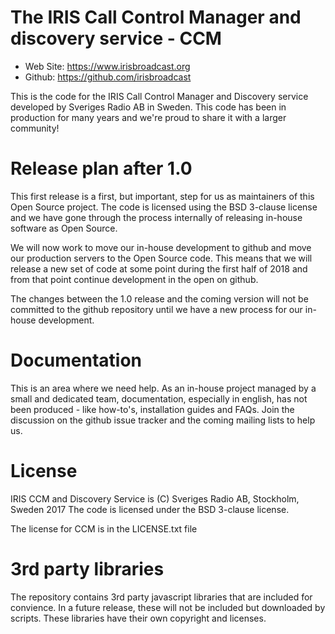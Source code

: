 The IRIS Call Control Manager and discovery service - CCM
=========================================================

* Web Site: https://www.irisbroadcast.org
* Github: https://github.com/irisbroadcast

This is the code for the IRIS Call Control Manager and Discovery
service developed by Sveriges Radio AB in Sweden. This code has
been in production for many years and we're proud to share it
with a larger community!

Release plan after 1.0
======================

This first release is a first, but important, step for us as
maintainers of this Open Source project. The code is licensed
using the BSD 3-clause license and we have gone through the process
internally of releasing in-house software as Open Source.

We will now work to move our in-house development to github
and move our production servers to the Open Source code. This
means that we will release a new set of code at some point
during the first half of 2018 and from that point continue
development in the open on github.

The changes between the 1.0 release and the coming version will
not be committed to the github repository until we have a new
process for our in-house development.

Documentation
=============
This is an area where we need help. As an in-house project
managed by a small and dedicated team, documentation, especially
in english, has not been produced - like how-to's, installation
guides and FAQs. Join the discussion on the github issue tracker
and the coming mailing lists to help us. 

License
=======

IRIS CCM and Discovery Service is (C) Sveriges Radio AB, Stockholm, Sweden 2017
The code is licensed under the BSD 3-clause license.

The license for CCM is in the LICENSE.txt file

3rd party libraries
===================
The repository contains 3rd party javascript libraries that are included
for convience. In a future release, these will not be included
but downloaded by scripts. These libraries have their own
copyright and licenses.

